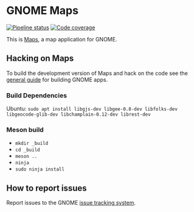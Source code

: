 
# GNOME Maps

[![Pipeline status](https://gitlab.gnome.org/GNOME/gnome-maps/badges/master/build.svg)](https://gitlab.gnome.org/GNOME/gnome-maps/commits/master)
[![Code coverage](https://gitlab.gnome.org/GNOME/gnome-maps/badges/master/coverage.svg)](https://gitlab.gnome.org/GNOME/gnome-maps/commits/master)

This is [Maps](https://wiki.gnome.org/Apps/Maps), a map application for GNOME.

## Hacking on Maps

To build the development version of Maps and hack on the code
see the [general guide](https://wiki.gnome.org/Newcomers/BuildProject)
for building GNOME apps.

### Build Dependencies

Ubuntu: `sudo apt install libgjs-dev libgee-0.8-dev libfolks-dev libgeocode-glib-dev libchamplain-0.12-dev librest-dev`

### Meson build

* `mkdir _build`
* `cd _build`
* `meson ..`
* `ninja`
* `sudo ninja install`

## How to report issues

Report issues to the GNOME [issue tracking system](https://gitlab.gnome.org/GNOME/gnome-maps/issues).
